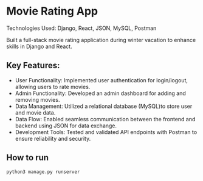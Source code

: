 
# Movie Rating App
Technologies Used: Django, React, JSON, MySQL, Postman

Built a full-stack movie rating application during winter vacation to enhance skills in Django and React.

## Key Features:

* User Functionality: Implemented user authentication for login/logout, allowing users to rate movies.
* Admin Functionality: Developed an admin dashboard for adding and removing movies.
* Data Management: Utilized a relational database (MySQL)to store user and movie data.
* Data Flow: Enabled seamless communication between the frontend and backend using JSON for data exchange.
* Development Tools: Tested and validated API endpoints with Postman to ensure reliability and security.

## How to run 
`python3 manage.py runserver`
